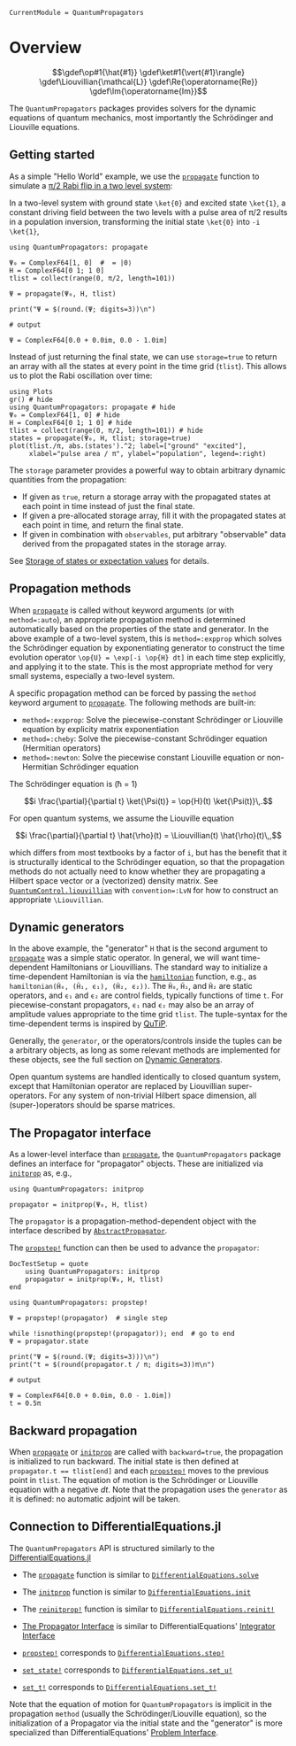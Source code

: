 ```@meta
CurrentModule = QuantumPropagators
```

# Overview


```math
\gdef\op#1{\hat{#1}}
\gdef\ket#1{\vert{#1}\rangle}
\gdef\Liouvillian{\mathcal{L}}
\gdef\Re{\operatorname{Re}}
\gdef\Im{\operatorname{Im}}
```


The `QuantumPropagators` packages provides solvers for the dynamic equations of quantum mechanics, most importantly the Schrödinger and Liouville equations.

## Getting started

As a simple "Hello World" example, we use the [`propagate`](@ref) function to simulate a [π/2 Rabi flip in a two level system](https://gist.github.com/goerz//720669c9fffe2a8a7f4263b74d625140):

In a two-level system with ground state ``\ket{0}`` and excited state ``\ket{1}``, a constant driving field between the two levels with a pulse area of π/2 results in a population inversion, transforming the initial state ``\ket{0}`` into ``-i \ket{1}``,

```jldoctest overview
using QuantumPropagators: propagate

Ψ₀ = ComplexF64[1, 0]  #  = |0⟩
H = ComplexF64[0 1; 1 0]
tlist = collect(range(0, π/2, length=101))

Ψ = propagate(Ψ₀, H, tlist)

print("Ψ = $(round.(Ψ; digits=3))\n")

# output

Ψ = ComplexF64[0.0 + 0.0im, 0.0 - 1.0im]
```

Instead of just returning the final state, we can use `storage=true` to return an array with all the states at every point in the time grid (`tlist`). This allows us to plot the Rabi oscillation over time:

```@example overview
using Plots
gr() # hide
using QuantumPropagators: propagate # hide
Ψ₀ = ComplexF64[1, 0] # hide
H = ComplexF64[0 1; 1 0] # hide
tlist = collect(range(0, π/2, length=101)) # hide
states = propagate(Ψ₀, H, tlist; storage=true)
plot(tlist./π, abs.(states').^2; label=["ground" "excited"],
     xlabel="pulse area / π", ylabel="population", legend=:right)
```

The `storage` parameter provides a powerful way to obtain arbitrary dynamic quantities from the propagation:

* If given as `true`, return a storage array with the propagated states at each point in time instead of just the final state.
* If given a pre-allocated storage array, fill it with the propagated states at each point in time, and return the final state.
* If given in combination with `observables`, put arbitrary "observable" data derived from the propagated states in the storage array.

See [Storage of states or expectation values](@ref) for details.


## Propagation methods

When [`propagate`](@ref) is called without keyword arguments (or with `method=:auto`), an appropriate propagation method is determined automatically based on the properties of the state and generator. In the above example of a two-level system, this is `method=:expprop` which solves the Schrödinger equation by exponentiating generator to construct the time evolution operator ``\op{U} = \exp[-i \op{H} dt]`` in each time step explicitly, and applying it to the state. This is the most appropriate method for very small systems, especially a two-level system.

A specific propagation method can be forced by passing the `method` keyword argument to [`propagate`](@ref). The following methods are built-in:

* `method=:expprop`: Solve the piecewise-constant Schrödinger or Liouville equation by explicity matrix exponentiation
* `method=:cheby`: Solve the piecewise-constant Schrödinger equation (Hermitian operators)
* `method=:newton`: Solve the piecewise constant Liouville equation or non-Hermitian Schrödinger equation

The Schrödinger equation is (ħ = 1)

```math
i \frac{\partial}{\partial t} \ket{\Psi(t)} = \op{H}(t) \ket{\Psi(t)}\,.
```

For open quantum systems, we assume the Liouville equation

```math
i \frac{\partial}{\partial t} \hat{\rho}(t) = \Liouvillian(t) \hat{\rho}(t)\,,
```

which differs from most textbooks by a factor of ``i``, but has the benefit that it is structurally identical to the Schrödinger equation, so that the propagation methods do not actually need to know whether they are propagating a Hilbert space vector or a (vectorized) density matrix. See [`QuantumControl.liouvillian`](https://juliaquantumcontrol.github.io/QuantumControl.jl/stable/api/quantum_control_base/#QuantumControlBase.liouvillian) with `convention=:LvN` for how to construct an appropriate ``\Liouvillian``.



## Dynamic generators

In the above example, the "generator" `H` that is the second argument to [`propagate`](@ref) was a simple static operator. In general, we will want time-dependent Hamiltonians or Liouvillians. The standard way to initialize a time-dependent Hamiltonian is via the [`hamiltonian`](@ref) function, e.g., as  `hamiltonian(Ĥ₀, (Ĥ₁, ϵ₁), (Ĥ₂, ϵ₂))`. The `Ĥ₀`, `Ĥ₁`, and `Ĥ₂` are static operators, and `ϵ₁` and `ϵ₂` are control fields, typically functions of time `t`. For piecewise-constant propagators, `ϵ₁` nad `ϵ₂` may also be an array of amplitude values appropriate to the time grid `tlist`. The tuple-syntax for the time-dependent terms is inspired by [QuTiP](https://qutip.org/docs/latest/guide/dynamics/dynamics-time.html).

Generally, the `generator`, or the operators/controls inside the tuples can be a arbitrary objects, as long as some relevant methods are implemented for these objects, see the full section on [Dynamic Generators](@ref).

Open quantum systems are handled identically to closed quantum system, except that Hamiltonian operator are replaced by Liouvillian super-operators. For any system of non-trivial Hilbert space dimension, all (super-)operators should be sparse matrices.


## The Propagator interface

As a lower-level interface than [`propagate`](@ref), the `QuantumPropagators` package defines an interface for "propagator" objects. These are initialized via [`initprop`](@ref) as, e.g.,

```
using QuantumPropagators: initprop

propagator = initprop(Ψ₀, H, tlist)
```

The `propagator` is a propagation-method-dependent object with the interface described by [`AbstractPropagator`](@ref).

The  [`propstep!`](@ref) function can then be used to advance the `propagator`:

```@meta
DocTestSetup = quote
    using QuantumPropagators: initprop
    propagator = initprop(Ψ₀, H, tlist)
end
```

```jldoctest overview
using QuantumPropagators: propstep!

Ψ = propstep!(propagator)  # single step

while !isnothing(propstep!(propagator)); end  # go to end
Ψ = propagator.state

print("Ψ = $(round.(Ψ; digits=3)))\n")
print("t = $(round(propagator.t / π; digits=3))π\n")

# output

Ψ = ComplexF64[0.0 + 0.0im, 0.0 - 1.0im])
t = 0.5π
```

## Backward propagation

When [`propagate`](@ref) or [`initprop`](@ref) are called with `backward=true`, the propagation is initialized to run backward. The initial state is then defined at `propagator.t == tlist[end]` and each [`propstep!`](@ref) moves to the previous point in `tlist`. The equation of motion is the Schrödinger or Liouville equation with a negative $dt$. Note that the propagation uses the `generator` as it is defined: no automatic adjoint will be taken.


## Connection to DifferentialEquations.jl

The `QuantumPropagators` API is structured similarly to the [DifferentialEquations.jl](https://github.com/SciML/DifferentialEquations.jl)

* The [`propagate`](@ref) function is similar to [`DifferentialEquations.solve`](https://diffeq.sciml.ai/stable/basics/overview/#Solving-the-Problems)

* The [`initprop`](@ref) function is similar to [`DifferentialEquations.init`](https://diffeq.sciml.ai/stable/basics/integrator/#Initialization-and-Stepping)

* The [`reinitprop!`](@ref) function is similar to [`DifferentialEquations.reinit!`](https://diffeq.sciml.ai/stable/basics/integrator/#SciMLBase.reinit!)

* [The Propagator Interface](@ref) is similar to DifferentialEquations' [Integrator Interface](https://diffeq.sciml.ai/stable/basics/integrator/)

* [`propstep!`](@ref) corresponds to [`DifferentialEquations.step!`](https://diffeq.sciml.ai/stable/basics/integrator/#SciMLBase.step!)

* [`set_state!`](@ref) corresponds to [`DifferentialEquations.set_u!`](https://diffeq.sciml.ai/stable/basics/integrator/#SciMLBase.set_u!)

* [`set_t!`](@ref) corresponds to [`DifferentialEquations.set_t!`](https://diffeq.sciml.ai/stable/basics/integrator/#SciMLBase.set_t!)


Note that the equation of motion for `QuantumPropagators` is implicit in the propagation `method` (usually the Schrödinger/Liouville equation), so the initialization of a Propagator via the initial state and the "generator" is more specialized than DifferentialEquations' [Problem Interface](https://diffeq.sciml.ai/stable/basics/problem/#Problem-Interface).
